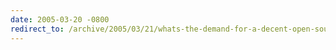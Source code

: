 ```yaml
---
date: 2005-03-20 -0800
redirect_to: /archive/2005/03/21/whats-the-demand-for-a-decent-open-source-web-based-aggregator.aspx/
---
```

